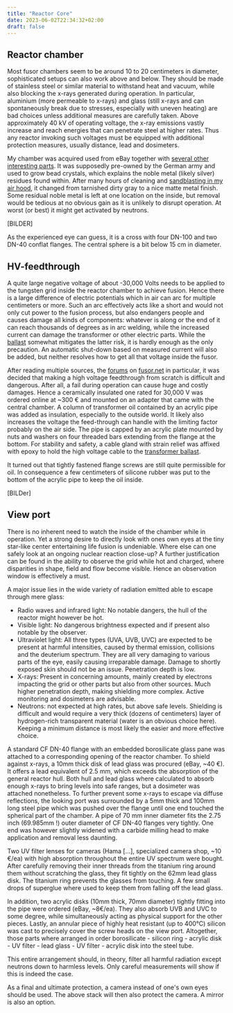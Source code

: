 ```yaml
---
title: "Reactor Core"
date: 2023-06-02T22:34:32+02:00
draft: false
---
```




Reactor chamber
---

Most fusor chambers seem to be around 10 to 20 centimeters in diameter, sophisticated setups can also work above and below. They should be made of stainless steel or similar material to withstand heat and vacuum, while also blocking the x-rays generated during operation. In particular, aluminium (more permeable to x-rays) and glass (still x-rays and can spontaneously break due to stresses, especially with uneven heating) are bad choices unless additional measures are carefully taken. Above approximately 40 kV of operating voltage, the x-ray emissions vastly increase and reach energies that can penetrate steel at higher rates. Thus any reactor invoking such voltages must be equipped with additional protection measures, usually distance, lead and dosimeters.

My chamber was acquired used from eBay together with [several other interesting parts](). It was supposedly pre-owned by the German army and used to grow bead crystals, which explains the noble metal (likely silver) residues found within. After many hours of cleaning and [sandblasting in my air hood](), it changed from tarnished dirty gray to a nice matte metal finish. Some residual noble metal is left at one location on the inside, but removal would be tedious at no obvious gain as it is unlikely to disrupt operation. At worst (or best) it might get activated by neutrons.

[BILDER]

As the experienced eye can guess, it is a cross with four DN-100 and two DN-40 conflat flanges. The central sphere is a bit below 15 cm in diameter.



HV-feedthrough
---

A quite large negative voltage of about -30,000 Volts needs to be applied to the tungsten grid inside the reactor chamber to achieve fusion. Hence there is a large difference of electric potentials which in air can arc for multiple centimeters or more. Such an arc effectively acts like a short and would not only cut power to the fusion process, but also endangers people and causes damage all kinds of components: whatever is along or the end of it can reach thousands of degrees as in arc welding, while the increased current can damage the transformer or other electric parts. While the [ballast]() somewhat mitigates the latter risk, it is hardly enough as the only precaution. An automatic shut-down based on measured current will also be added, but neither resolves how to get all that voltage inside the fusor.

After reading multiple sources, the [forums]() on [fusor.net]() in particular, it was decided that making a high voltage feedthrough from scratch is difficult and dangerous. After all, a fail during operation can cause huge and costly damages. Hence a ceramically insulated one rated for 30,000 V was ordered online at ~300 € and mounted on an adapter that came with the central chamber. A column of transformer oil contained by an acrylic pipe was added as insulation, especially to the outside world. It likely also increases the voltage the feed-through can handle with the limiting factor probably on the air side. The pipe is capped by an acrylic plate mounted by nuts and washers on four threaded bars extending from the flange at the bottom. For stability and safety, a cable gland with strain relief was affixed with epoxy to hold the high voltage cable to the [transformer ballast]().

It turned out that tightly fastened flange screws are still quite permissible for oil. In consequence a few centimeters of silicone rubber was put to the bottom of the acrylic pipe to keep the oil inside.

[BILDer]



View port
---

There is no inherent need to watch the inside of the chamber while in operation. Yet a strong desire to directly look with ones own eyes at the tiny star-like center entertaining life fusion is undeniable. Where else can one safely look at an ongoing nuclear reaction close-up? A further justification can be found in the ability to observe the grid while hot and charged, where disparities in shape, field and flow become visible. Hence an observation window is effectively a must.

A major issue lies in the wide variety of radiation emitted able to escape through mere glass:

- Radio waves and infrared light: No notable dangers, the hull of the reactor might however be hot.
- Visible light: No dangerous brightness expected and if present also notable by the observer.
- Ultraviolet light: All three types (UVA, UVB, UVC) are expected to be present at harmful intensities, caused by thermal emission, collisions and the deuterium spectrum. They are all very damaging to various parts of the eye, easily causing irreparable damage. Damage to shortly exposed skin should not be an issue. Penetration depth is low.
- X-rays: Present in concerning amounts, mainly created by electrons impacting the grid or other parts but also from other sources. Much higher penetration depth, making shielding more complex. Active monitoring and dosimeters are advisable.
- Neutrons: not expected at high rates, but above safe levels. Shielding is difficult and would require a very thick (dozens of centimeters) layer of hydrogen-rich transparent material (water is an obvious choice here). Keeping a minimum distance is most likely the easier and more effective choice.

A standard CF DN-40 flange with an embedded borosilicate glass pane was attached to a corresponding opening of the reactor chamber. To shield against x-rays, a 10mm thick disk of lead glass was procured (eBay, ~40 €). It offers a lead equivalent of 2.5 mm, which exceeds the absorption of the general reactor hull. Both hull and lead glass where calculated to absorb enough x-rays to bring levels into safe ranges, but a dosimeter was attached nonetheless. To further prevent some x-rays to escape via diffuse reflections, the looking port was surrounded by a 5mm thick and 100mm long steel pipe which was pushed over the flange until one end touched the spherical part of the chamber. A pipe of 70 mm inner diameter fits the 2.75 inch (69.985mm !) outer diameter of CF DN-40 flanges very tightly. One end was however slightly widened with a carbide milling head to make application and removal less daunting.

Two UV filter lenses for cameras (Hama [...], specialized camera shop, ~10 €/ea) with high absorption throughout the entire UV spectrum were bought. After carefully removing their inner threads from the titanium ring around them without scratching the glass, they fit tightly on the 62mm lead glass disk. The titanium ring prevents the glasses from touching. A few small drops of superglue where used to keep them from falling off the lead glass.

In addition, two acrylic disks (10mm thick, 70mm diameter) tightly fitting into the pipe were ordered (eBay, ~8€/ea). They also absorb UVB and UVC to some degree, while simultaneously acting as physical support for the other pieces. Lastly, an annular piece of highly heat resistant (up to 400°C) silicon was cast to precisely cover the screw heads on the view port. Altogether, those parts where arranged in order borosilicate - silicon ring - acrylic disk - UV filter - lead glass - UV filter - acrylic disk into the steel tube.

This entire arrangement should, in theory, filter all harmful radiation except neutrons down to harmless levels. Only careful measurements will show if this is indeed the case.

As a final and ultimate protection, a camera instead of one's own eyes should be used. The above stack will then also protect the camera. A mirror is also an option.



